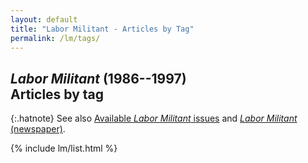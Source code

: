 ```yaml
---
layout: default
title: "Labor Militant - Articles by Tag"
permalink: /lm/tags/
---
```


## <cite>Labor Militant</cite> (1986--1997)<br>Articles by tag

{:.hatnote}
See also [Available <cite>Labor Militant</cite> issues](/lm/)
and [<cite>Labor Militant</cite> (newspaper)](/enc/lm/newspaper/).

{% include lm/list.html %}